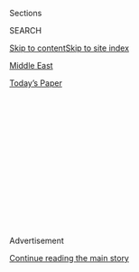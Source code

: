<div id="app">

<div>

<div>

<div>

<div class="NYTAppHideMasthead css-1q2w90k e1suatyy0">

<div class="section css-ui9rw0 e1suatyy2">

<div class="css-eph4ug er09x8g0">

<div class="css-6n7j50">

</div>

<span class="css-1dv1kvn">Sections</span>

<div class="css-10488qs">

<span class="css-1dv1kvn">SEARCH</span>

</div>

[Skip to content](#site-content)[Skip to site index](#site-index)

</div>

<div id="masthead-section-label" class="css-1wr3we4 eaxe0e00">

[Middle
East](https://www.nytimes.com/section/world/middleeast)

</div>

<div class="css-10698na e1huz5gh0">

</div>

</div>

<div id="masthead-bar-one" class="section hasLinks css-15hmgas e1csuq9d3">

<div class="css-uqyvli e1csuq9d0">

</div>

<div class="css-1uqjmks e1csuq9d1">

</div>

<div class="css-9e9ivx">

[](https://myaccount.nytimes.com/auth/login?response_type=cookie&client_id=vi)

</div>

<div class="css-1bvtpon e1csuq9d2">

[Today’s
Paper](https://www.nytimes.com/section/todayspaper)

</div>

</div>

</div>

</div>

<div data-aria-hidden="false">

<div id="site-content" data-role="main">

<div>

<div class="css-1aor85t" style="opacity:0.000000001;z-index:-1;visibility:hidden">

<div class="css-1hqnpie">

<div class="css-epjblv">

<span class="css-17xtcya">[Middle
East](/section/world/middleeast)</span><span class="css-x15j1o">|</span><span class="css-fwqvlz">An
Embassy in Jerusalem? Trump Promises, but So Did
Predecessors</span>

</div>

<div class="css-k008qs">

<div class="css-1iwv8en">

<span class="css-18z7m18"></span>

<div>

</div>

</div>

<span class="css-1n6z4y">https://nyti.ms/2eOqyEK</span>

<div class="css-1705lsu">

<div class="css-4xjgmj">

<div class="css-4skfbu" data-role="toolbar" data-aria-label="Social Media Share buttons, Save button, and Comments Panel with current comment count" data-testid="share-tools">

  - 
  - 
  - 
  - 
    
    <div class="css-6n7j50">
    
    </div>

  - 

</div>

</div>

</div>

</div>

</div>

</div>

<div class="css-13pd83m">

</div>

<div id="top-wrapper" class="css-1sy8kpn">

<div id="top-slug" class="css-l9onyx">

Advertisement

</div>

[Continue reading the main
story](#after-top)

<div class="ad top-wrapper" style="text-align:center;height:100%;display:block;min-height:250px">

<div id="top" class="place-ad" data-position="top" data-size-key="top">

</div>

</div>

<div id="after-top">

</div>

</div>

<div id="sponsor-wrapper" class="css-1hyfx7x">

<div id="sponsor-slug" class="css-19vbshk">

Supported by

</div>

[Continue reading the main
story](#after-sponsor)

<div id="sponsor" class="ad sponsor-wrapper" style="text-align:center;height:100%;display:block">

</div>

<div id="after-sponsor">

</div>

</div>

Memo from Jerusalem

<div class="css-1vkm6nb ehdk2mb0">

# An Embassy in Jerusalem? Trump Promises, but So Did Predecessors

</div>

<div class="css-79elbk" data-testid="photoviewer-wrapper">

<div class="css-z3e15g" data-testid="photoviewer-wrapper-hidden">

</div>

<div class="css-1a48zt4 ehw59r15" data-testid="photoviewer-children">

![<span class="css-16f3y1r e13ogyst0" data-aria-hidden="true">A poster
of Donald J. Trump in the ultra-Orthodox Jewish neighborhood Mea Shearim
in Jerusalem. The president-elect has promised to relocate the American
Embassy to Jerusalem early in his
administration.</span><span class="css-cnj6d5 e1z0qqy90" itemprop="copyrightHolder"><span class="css-1ly73wi e1tej78p0">Credit...</span><span><span>Amir
Cohen/Reuters</span></span></span>](https://static01.nyt.com/images/2016/11/19/world/19Jerusalem1/19Jerusalem1-articleLarge.jpg?quality=75&auto=webp&disable=upscale)

</div>

</div>

<div class="css-xt80pu e12qa4dv0">

<div class="css-18e8msd">

<div class="css-vp77d3 epjyd6m0">

<div class="css-1baulvz">

By [<span class="css-1baulvz last-byline" itemprop="name">Peter
Baker</span>](http://www.nytimes.com/by/peter-baker)

</div>

</div>

  - Nov. 18,
    2016

  - 
    
    <div class="css-4xjgmj">
    
    <div class="css-d8bdto" data-role="toolbar" data-aria-label="Social Media Share buttons, Save button, and Comments Panel with current comment count" data-testid="share-tools">
    
      - 
      - 
      - 
      - 
        
        <div class="css-6n7j50">
        
        </div>
    
      - 
    
    </div>
    
    </div>

</div>

</div>

<div class="section meteredContent css-1r7ky0e" name="articleBody" itemprop="articleBody">

<div class="css-1fanzo5 StoryBodyCompanionColumn">

<div class="css-53u6y8">

JERUSALEM — America’s top diplomat in Jerusalem lives in an elegant
three-story stone house first built by a German Lutheran missionary in
1868, a short walk from the historic Old City. But he is not an
ambassador and the mission is a consulate, not an embassy.

For decades, those distinctions have rankled many Israeli Jews. The
United States, along with the rest of the world, has kept its primary
diplomatic footprint not in Israel’s self-declared capital, Jerusalem,
but in the commercial and cultural hub of Tel Aviv to avoid seeming to
take sides in the fraught and never-ending argument over who really has
the right to control this ancient city.

Until now. Maybe.

President-elect [Donald J.
Trump](http://www.nytimes.com/topic/person/donald-trump) vowed during
his campaign that he would relocate the mission “fairly quickly” after
taking office. That in itself is nothing new: For years, candidates
running for president have promised to move the embassy to Jerusalem,
and for years, candidates who actually became president have opted
against doing so.

But just as Mr. Trump broke all the rules of campaigning, some of his
supporters say no amount of hand-wringing by the State Department will
change his mind. Jason Greenblatt, an Orthodox lawyer who is advising
Mr. Trump on Israel, told [Army
Radio](http://www.timesofisrael.com/trump-adviser-he-doesnt-see-settlements-as-peace-obstacle/)
after the election that the president-elect was “going to do it” because
he was “a man who keeps his word.”

</div>

</div>

<div class="css-1fanzo5 StoryBodyCompanionColumn">

<div class="css-53u6y8">

Already, many Israelis and Palestinians are buzzing about the prospect.
Where would the embassy go? Would it straddle the line between West
Jerusalem, which is predominantly Jewish, and East Jerusalem, which is
predominantly Arab? Would it touch off street protests in Palestinian
cities or a backlash among Arab allies like
[Egypt](http://www.nytimes.com/topic/destination/egypt) and [Saudi
Arabia](http://www.nytimes.com/topic/destination/saudi-arabia)?

“Jerusalem is a symbolic, emotional and real issue,” said Itamar
Rabinovich, a former Israeli ambassador to the United States and
president of the Israel Institute. “It matters to many Israeli Jews
because it would indicate that the United States actually recognizes
Jerusalem as
[Israel](http://www.nytimes.com/topic/destination/israel?inline=nyt-geo)’s
capital, which now it effectively does not.”

Which is why Arabs object so strenuously to such a move. “This is a sign
that he’s going to side with Israel,” said Mustafa Alani, a scholar at
the Gulf Research Center, a research organization with offices in Saudi
Arabia and elsewhere. “If he does it, it’s going to be a wrong start for
his relationship with the Arab world.”

The status of Jerusalem has always been one of the thorniest issues
dividing Jews and Arabs. In 1947, the United Nations recommended that
the city be declared a “corpus separatum,” meaning an international
city, rather than incorporated into either the Arab or the Jewish states
then being contemplated on the land between the Jordan River and the
Mediterranean Sea. But in the war that followed its [declaration of
statehood
in 1948](http://learning.blogs.nytimes.com/2012/05/14/may-14-1948-israel-declares-independence/),
Israel captured the western portion of the city while Jordan seized the
east.

Israel took control of East Jerusalem in its 1967 war with its Arab
neighbors and annexed it, declaring that the city would remain whole and
unified as its eternal capital (and later building many settlements
there that most of the world considers illegal). The United States and
most other countries refused to recognize the annexation and kept their
embassies in or near Tel Aviv. The last two countries with embassies in
Jerusalem, [Costa
Rica](http://www.nytimes.com/topic/destination/costa-rica) and [El
Salvador](http://www.nytimes.com/topic/destination/el-salvador), moved
out a decade ago.

</div>

</div>

<div class="css-1fanzo5 StoryBodyCompanionColumn">

<div class="css-53u6y8">

[Bill Clinton](http://www.nytimes.com/topic/person/bill-clinton) and
[George W. Bush](http://www.nytimes.com/topic/person/george-w-bush) both
promised during their presidential campaigns to move the embassy to
Jerusalem. Both later backed away from those promises, convinced by
Middle East experts that doing so would prejudge negotiations for a
final settlement between Israelis and Palestinians.

In 1995, [Congress passed a
law](http://www.nytimes.com/1995/10/25/world/congress-backs-israel-embassy-switch-but-gives-clinton-an-out.html)
declaring Jerusalem to be Israel’s capital and requiring the embassy be
moved there by 1999 — or else the State Department building budget would
be cut in half. But the law included a provision allowing presidents to
waive its requirement for six months if they determined it was in the
national interest. So every six months, Mr. Clinton, Mr. Bush and
eventually [President
Obama](http://www.nytimes.com/topic/person/barack-obama?inline=nyt-per)
signed such waivers, fearing a violent response in the Arab world if the
embassy moved.

</div>

</div>

<div class="css-79elbk" data-testid="photoviewer-wrapper">

<div class="css-z3e15g" data-testid="photoviewer-wrapper-hidden">

</div>

<div class="css-1a48zt4 ehw59r15" data-testid="photoviewer-children">

![<span class="css-16f3y1r e13ogyst0" data-aria-hidden="true">The
American Consulate in Jerusalem. The status of Jerusalem has always been
one of the thorniest issues dividing Israelis and
Arabs.</span><span class="css-cnj6d5 e1z0qqy90" itemprop="copyrightHolder"><span class="css-1ly73wi e1tej78p0">Credit...</span><span>Lior
Mizrahi/Getty
Images</span></span>](https://static01.nyt.com/images/2016/11/19/world/19Jerusalem2/19Jerusalem2-articleLarge.jpg?quality=75&auto=webp&disable=upscale)

</div>

</div>

<div class="css-1fanzo5 StoryBodyCompanionColumn">

<div class="css-53u6y8">

“Every president who reversed his campaign promise did so because he
decided not to take the risk,” said Dennis B. Ross, a longtime Middle
East envoy who advised multiple presidents, including Mr. Obama.
“Jerusalem has historically been an issue that provoked great passions
— often as a result of false claims — that did trigger violence.”

Whether such advice might sway Mr. Trump is unclear. Despite Mr.
Greenblatt’s declaration, another Trump adviser on the Middle East,
Walid Phares, [told the
BBC](https://soundcloud.com/user-735086019/walid-phares) that Mr. Trump
would move the embassy “under consensus.” He later clarified that he
meant a “consensus at home,” since no one could imagine a consensus
including Arabs at this point.

Elliott Abrams, a former Middle East adviser to Mr. Bush, said Mr. Trump
should follow through because even if East Jerusalem is eventually ceded
to the Palestinians as the capital of their own state, no plausible
settlement would deny West Jerusalem to Israel. “There is simply no
reason not to put a U.S. embassy there,” he said.

The issue remains so delicate that the Obama administration [went all
the way to the Supreme
Court](http://www.nytimes.com/2015/06/09/us/politics/supreme-court-backs-white-house-on-jerusalem-passport-dispute.html?_r=0)
to block a law passed by Congress allowing American parents of children
born in Jerusalem to list Israel as their birthplace on their passports.

</div>

</div>

<div class="css-1fanzo5 StoryBodyCompanionColumn">

<div class="css-53u6y8">

When [Mr. Obama came to
Jerusalem](http://www.nytimes.com/2016/10/01/world/middleeast/shimon-peres-funeral.html)
in September for the funeral of [Shimon
Peres](http://www.nytimes.com/topic/person/shimon-peres?inline=nyt-per),
the former Israeli president and prime minister, the White House
initially released a transcript of his eulogy that listed “Jerusalem,
Israel” as the location of his remarks. A few hours later, it issued a
“corrected” transcript that literally crossed out the word “Israel.”

The consulate currently in Jerusalem, run by the consul general, Donald
Blome, a career diplomat, deals mainly with the Palestinians while the
embassy in Tel Aviv, run by Ambassador Daniel B. Shapiro, an Obama
appointee, handles relations with Israel. Mr. Trump could simply declare
the consulate to be an embassy and move the ambassador’s home as a
stopgap, but there are other logistical challenges.

The embassy’s 800-person staff could not fit in the consular offices
near the Old City, nor in the large, fortresslike building that
processes visa requests and is surrounded by stone walls and tall metal
fences along the line that divides Jerusalem between Jewish and
Palestinian residents.

Israeli Jews cite a long history in Jerusalem dating back thousands of
years, and even many on the left who support a Palestinian state think
the embassy should be housed there. Gilead Sher, who worked as a peace
negotiator for Labor Party leaders, said, “It seems abnormal that the
city, which is home to all of Israel’s governmental, legislative,
judicial and national institutions, does not host foreign embassies.”

But Oded Eran, a retired Israeli diplomat now at the Institute for
National Security Studies in Tel Aviv, noted that Israel has not
invested “much political capital” in the matter because of “a sober
assessment that few, if any, will move their embassy to Jerusalem.”

Indeed, with other perhaps more urgent priorities, Prime Minister
[Benjamin
Netanyahu](http://www.nytimes.com/topic/person/benjamin-netanyahu?inline=nyt-per)
and his government have made little comment on the possibility since Mr.
Trump’s election. “That has been a constant commitment by many
administrations, and one would expect it will be acted on at the right
time,” said Dore Gold, a longtime adviser to Mr. Netanyahu who just
stepped down as director general of the Foreign Ministry.

Palestinian officials presume Mr. Trump ultimately will follow the
course that his predecessors did and leave the issue to final-status
negotiations.

“I don’t think he’ll move the embassy, and I don’t think he’ll legalize
settlements,” said Saeb Erekat, secretary general of the Palestine
Liberation Organization. “I’m confident we’ll work with President-elect
Trump and his administration to achieve peace and to achieve the
two-state solution.”

</div>

</div>

</div>

<div>

</div>

<div>

</div>

<div>

</div>

<div>

<div id="bottom-wrapper" class="css-1ede5it">

<div id="bottom-slug" class="css-l9onyx">

Advertisement

</div>

[Continue reading the main
story](#after-bottom)

<div id="bottom" class="ad bottom-wrapper" style="text-align:center;height:100%;display:block;min-height:90px">

</div>

<div id="after-bottom">

</div>

</div>

</div>

</div>

</div>

## Site Index

<div>

</div>

## Site Information Navigation

  - [© <span>2020</span> <span>The New York Times
    Company</span>](https://help.nytimes.com/hc/en-us/articles/115014792127-Copyright-notice)

<!-- end list -->

  - [NYTCo](https://www.nytco.com/)
  - [Contact
    Us](https://help.nytimes.com/hc/en-us/articles/115015385887-Contact-Us)
  - [Work with us](https://www.nytco.com/careers/)
  - [Advertise](https://nytmediakit.com/)
  - [T Brand Studio](http://www.tbrandstudio.com/)
  - [Your Ad
    Choices](https://www.nytimes.com/privacy/cookie-policy#how-do-i-manage-trackers)
  - [Privacy](https://www.nytimes.com/privacy)
  - [Terms of
    Service](https://help.nytimes.com/hc/en-us/articles/115014893428-Terms-of-service)
  - [Terms of
    Sale](https://help.nytimes.com/hc/en-us/articles/115014893968-Terms-of-sale)
  - [Site
    Map](https://spiderbites.nytimes.com)
  - [Help](https://help.nytimes.com/hc/en-us)
  - [Subscriptions](https://www.nytimes.com/subscription?campaignId=37WXW)

</div>

</div>

</div>

</div>
